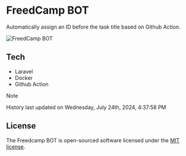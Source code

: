 # FreedCamp BOT

Automatically assign an ID before the task title based on Github Action.

![FreedCamp BOT](https://repository-images.githubusercontent.com/737932867/7d34798b-2680-471c-b089-a78a718d3d6a)

## Tech

- Laravel
- Docker
- Github Action

> [!NOTE]  
> History last updated on Wednesday, July 24th, 2024, 4:37:58 PM

## License

The Freedcamp BOT is open-sourced software licensed under the [MIT license](https://opensource.org/licenses/MIT).

